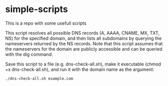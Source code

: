 # simple-scripts
This is a repo with some usefull scripts


This script resolves all possible DNS records (A, AAAA, CNAME, MX, TXT, NS) for the specified domain, and then lists all subdomains by querying the nameservers returned by the NS records. Note that this script assumes that the nameservers for the domain are publicly accessible and can be queried with the dig command.

Save this script to a file (e.g. dns-check-all.sh), make it executable (chmod +x dns-check-all.sh), and run it with the domain name as the argument:

`./dns-check-all.sh example.com`
